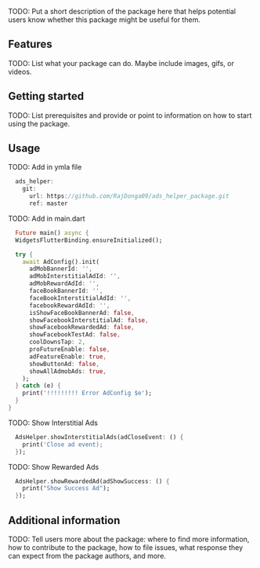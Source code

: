 <!-- 
This README describes the package. If you publish this package to pub.dev,
this README's contents appear on the landing page for your package.

For information about how to write a good package README, see the guide for
[writing package pages](https://dart.dev/guides/libraries/writing-package-pages). 

For general information about developing packages, see the Dart guide for
[creating packages](https://dart.dev/guides/libraries/create-library-packages)
and the Flutter guide for
[developing packages and plugins](https://flutter.dev/developing-packages). 
-->

TODO: Put a short description of the package here that helps potential users
know whether this package might be useful for them.

## Features

TODO: List what your package can do. Maybe include images, gifs, or videos.

## Getting started

TODO: List prerequisites and provide or point to information on how to
start using the package.

## Usage

TODO: Add in ymla file

```dart
  ads_helper:
    git:
      url: https://github.com/RajDonga09/ads_helper_package.git
      ref: master
```

TODO: Add in main.dart

```dart
  Future main() async {
  WidgetsFlutterBinding.ensureInitialized();

  try {
    await AdConfig().init(
      adMobBannerId: '',
      adMobInterstitialAdId: '',
      adMobRewardAdId: '',
      faceBookBannerId: '',
      faceBookInterstitialAdId: '',
      facebookRewardAdId: '',
      isShowFaceBookBannerAd: false,
      showFacebookInterstitialAd: false,
      showFacebookRewardedAd: false,
      showFacebookTestAd: false,
      coolDownsTap: 2,
      proFutureEnable: false,
      adFeatureEnable: true,
      showButtonAd: false,
      showAllAdmobAds: true,
    );
  } catch (e) {
    print('!!!!!!!!! Error AdConfig $e');
  }
}  
```

TODO: Show Interstitial Ads

```dart
  AdsHelper.showInterstitialAds(adCloseEvent: () {
    print('Close ad event);
  });
```

TODO: Show Rewarded Ads

```dart
  AdsHelper.showRewardedAd(adShowSuccess: () {
    print("Show Success Ad");
  });
```
## Additional information

TODO: Tell users more about the package: where to find more information, how to 
contribute to the package, how to file issues, what response they can expect 
from the package authors, and more.

